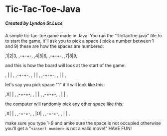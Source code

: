 # Tic-Tac-Toe-Java

##### Created by Lyndon St.Luce

A simple tic-tac-toe game made in Java.
You run the "TicTacToe.java" file to to start the game,
it'll ask you to pick a space ( pick a number between 1 and 9)
these are how the spaces are numbered:

,1|2|3,
,-+-+-,
,4|5|6,
,-+-+-,
,7|8|9,

and this is how the board will look at the start of the game:

, | | ,
,-+-+-,
, | | ,
,-+-+-,
, | | ,

let's say you pick space "1" it'll will look like this:

,X| | ,
,-+-+-,
, | | ,
,-+-+-,
, | | ,

the computer will randomly pick any other space like this:

,X| | ,
,-+-+-,
, |O| ,
,-+-+-,
, | | ,

make sure you type 1-9 and amke sure the space is not occupied otherwise you'll get a
"`<insert number>` is not a valid move!" HAVE FUN!
